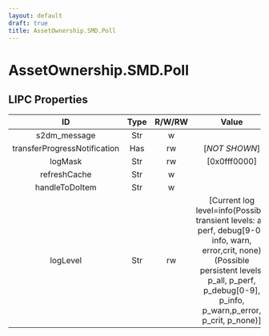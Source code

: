 ```yaml
---
layout: default
draft: true
title: AssetOwnership.SMD.Poll
---
```


# AssetOwnership.SMD.Poll

## LIPC Properties

| ID                           | Type | R/W/RW | Value                                                                                                                                                                                                     | Description |
|:----------------------------:|:----:|:------:|:---------------------------------------------------------------------------------------------------------------------------------------------------------------------------------------------------------:|:-----------:|
| s2dm_message                 | Str  | w      |                                                                                                                                                                                                           | TODO        |
| transferProgressNotification | Has  | rw     | [*NOT SHOWN*]                                                                                                                                                                                             | TODO        |
| logMask                      | Str  | rw     | [0x0fff0000]                                                                                                                                                                                              | TODO        |
| refreshCache                 | Str  | w      |                                                                                                                                                                                                           | TODO        |
| handleToDoItem               | Str  | w      |                                                                                                                                                                                                           | TODO        |
| logLevel                     | Str  | rw     | [Current log level=info(Possible transient levels: all, perf, debug[9-0], info, warn, error,crit, none)(Possible persistent levels: p_all, p_perf, p_debug[0-9], p_info, p_warn,p_error, p_crit, p_none)] | TODO        |